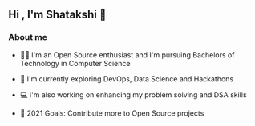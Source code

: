 ## Hi , I'm Shatakshi 👋


### About me

- 👩‍🎓 I'm an Open Source enthusiast and I'm pursuing Bachelors of Technology in Computer Science

- 🌱 I'm currently exploring DevOps, Data Science and Hackathons

- 💻 I'm also working on enhancing my problem solving and DSA skills

- 🥅 2021 Goals: Contribute more to Open Source projects
